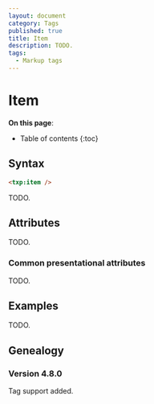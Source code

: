 ```yaml
---
layout: document
category: Tags
published: true
title: Item
description: TODO.
tags:
  - Markup tags
---
```


# Item

**On this page**:

* Table of contents
{:toc}

## Syntax

~~~ html
<txp:item />
~~~

TODO.

## Attributes

TODO.

### Common presentational attributes

TODO.

## Examples

TODO.

## Genealogy

### Version 4.8.0

Tag support added.
